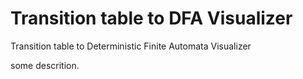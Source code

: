# Transition table to DFA Visualizer

Transition table to Deterministic Finite Automata Visualizer

some descrition.
